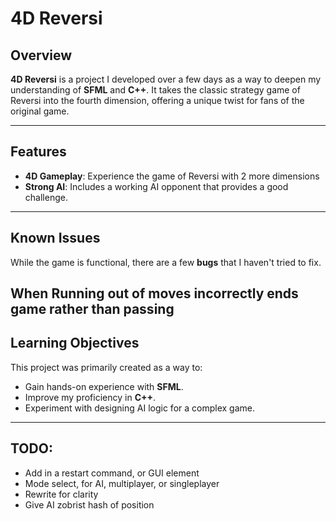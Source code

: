# 4D Reversi

## Overview
**4D Reversi** is a project I developed over a few days as a way to deepen my understanding of **SFML** and **C++**. It takes the classic strategy game of Reversi into the fourth dimension, offering a unique twist for fans of the original game.

---

## Features
- **4D Gameplay**: Experience the game of Reversi with 2 more dimensions
- **Strong AI**: Includes a working AI opponent that provides a good challenge.

---
## Known Issues
While the game is functional, there are a few **bugs** that I haven't tried to fix.

When Running out of moves incorrectly ends game rather than passing
---

## Learning Objectives
This project was primarily created as a way to:
- Gain hands-on experience with **SFML**.
- Improve my proficiency in **C++**.
- Experiment with designing AI logic for a complex game.
---

## TODO:
- Add in a restart command, or GUI element
- Mode select, for AI, multiplayer, or singleplayer
- Rewrite for clarity
- Give AI zobrist hash of position

